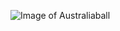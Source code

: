 ![Image of Australiaball](https://static.wikia.nocookie.net/polandball/images/4/48/Australianball.jpg)
